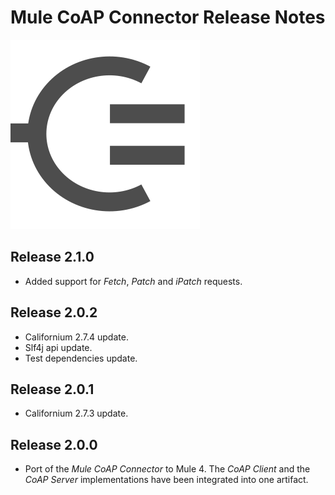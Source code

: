 # Mule CoAP Connector Release Notes
![Mule-Coap logo](icon/icon.svg)

## Release 2.1.0

* Added support for _Fetch_, _Patch_ and _iPatch_ requests.

## Release 2.0.2

* Californium 2.7.4 update.
* Slf4j api update.
* Test dependencies update.

## Release 2.0.1

* Californium 2.7.3 update.

## Release 2.0.0

* Port of the _Mule CoAP Connector_ to Mule 4.
The _CoAP Client_ and the _CoAP Server_ implementations have been integrated into one artifact.